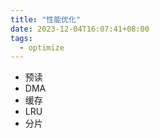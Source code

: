 ```yaml
---
title: "性能优化"
date: 2023-12-04T16:07:41+08:00
tags:
  - optimize
---
```


- 预读
- DMA
- 缓存
- LRU
- 分片
